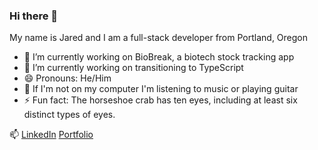 ### Hi there 👋

My name is Jared and I am a full-stack developer from Portland, Oregon

- 🔭 I’m currently working on BioBreak, a biotech stock tracking app
- 🌱 I’m currently working on transitioning to TypeScript
- 😄 Pronouns: He/Him
- 🎸 If I'm not on my computer I'm listening to music or playing guitar
- ⚡ Fun fact: The horseshoe crab has ten eyes, including at least six distinct types of eyes.

📫 [LinkedIn](https://www.linkedin.com/in/jared-mumaw-9395a6243/) [Portfolio](https://professorjrod.github.io/#/)
<!--
**professorjrod/professorjrod** is a ✨ _special_ ✨ repository because its `README.md` (this file) appears on your GitHub profile.

Here are some ideas to get you started:

- 🔭 I’m currently working on ...
- 🌱 I’m currently learning ...
- 👯 I’m looking to collaborate on ...
- 🤔 I’m looking for help with ...
- 💬 Ask me about ...
- 📫 How to reach me: ...
- 😄 Pronouns: ...
- ⚡ Fun fact: ...
-->
